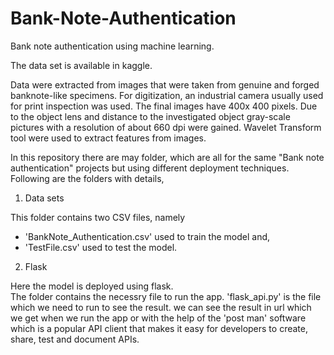 # Bank-Note-Authentication
Bank note authentication using machine learning.

The data set is available in kaggle.

Data were extracted from images that were taken from genuine and forged banknote-like specimens. For digitization, an industrial camera usually used for print inspection was used. The final images have 400x 400 pixels. Due to the object lens and distance to the investigated object gray-scale pictures with a resolution of about 660 dpi were gained. Wavelet Transform tool were used to extract features from images.

In this repository there are may folder, which are all for the same "Bank note authentication" projects but using different deployment techniques. Following are the folders with details,

1. Data sets

This folder contains two CSV files, namely 
 * 'BankNote_Authentication.csv' used to train the model and,
 * 'TestFile.csv' used to test the model.

2. Flask
 
Here the model is deployed using flask.</br>
The folder contains the necessry file to run the app. 'flask_api.py' is the file which we need to run to see the result. we can see the result in url which we get when we run the app or with the help of the 'post man' software which is a popular API client that makes it easy for developers to create, share, test and document APIs.

